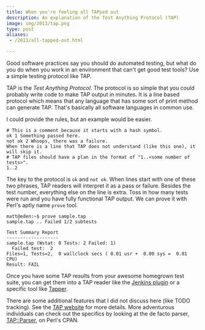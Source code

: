 ```yaml
---
title: When you're feeling all TAPped out
description: An explanation of the Test Anything Protocol (TAP)
image: img/2013/tap.png
type: post
aliases:
 - /2013/all-tapped-out.html

---
```

Good software practices say you should do automated testing, but what do you do
when you work in an environment that can't get good test tools? Use a simple
testing protocol like TAP.

TAP is the *Test Anything Protocol*. The protocol is so simple that you could
probably write code to make TAP output in minutes. It is a line based protocol
which means that any language that has some sort of print method can generate
TAP. That's basically all software languages in common use.

I could provide the rules, but an example would be easier.

```tap
# This is a comment because it starts with a hash symbol.
ok 1 Something passed here.
not ok 2 Whoops, there was a failure.
When there is a line that TAP does not understand (like this one), it will skip it.
# TAP files should have a plan in the format of "1..<some number of tests>".
1..2
```

The key to the protocol is `ok` and `not ok`. When lines start with one of
these two phrases, TAP readers will interpret it as a pass or failure. Besides
the test number, everything else on the line is extra. Toss in how many tests
were run and you have fully functional TAP output. We can prove it with
Perl's aptly name `prove` tool.

```console
matt@eden:~$ prove sample.tap
sample.tap .. Failed 1/2 subtests

Test Summary Report
-------------------
sample.tap (Wstat: 0 Tests: 2 Failed: 1)
  Failed test:  2
Files=1, Tests=2,  0 wallclock secs ( 0.01 usr +  0.00 sys =  0.01 CPU)
Result: FAIL
```

Once you have some TAP results from your awesome homegrown test suite, you can
get them into a TAP reader like the [Jenkins
plugin](https://wiki.jenkins-ci.org/display/JENKINS/TAP+Plugin) or a specific
tool like [Tapper](http://tapper.github.io/Tapper/).

There are some additional features that I did not discuss here (like TODO
tracking). See the [TAP website](http://testanything.org/) for more details.
More adventurous individuals can check out the specifics by looking at the de
facto parser, [TAP::Parser](http://search.cpan.org/~ovid/Test-Harness-3.28/lib/TAP/Parser.pm), on Perl's CPAN.
